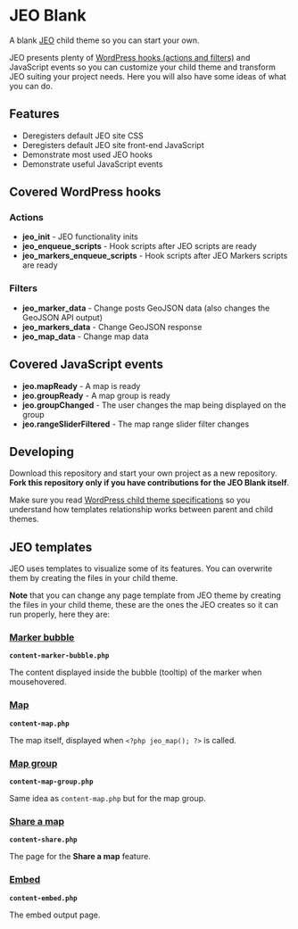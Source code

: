 # JEO Blank

A blank [JEO](https://github.com/oeco/jeo) child theme so you can start your own.

JEO presents plenty of [WordPress hooks (actions and filters)](http://codex.wordpress.org/Plugin_API/Hooks) and JavaScript events so you can customize your child theme and transform JEO suiting your project needs. Here you will also have some ideas of what you can do.

## Features

 - Deregisters default JEO site CSS
 - Deregisters default JEO site front-end JavaScript
 - Demonstrate most used JEO hooks
 - Demonstrate useful JavaScript events

## Covered WordPress hooks

### Actions

 - **jeo_init** -  JEO functionality inits
 - **jeo_enqueue_scripts** - Hook scripts after JEO scripts are ready
 - **jeo_markers_enqueue_scripts** - Hook scripts after JEO Markers scripts are ready

### Filters

 - **jeo_marker_data** - Change posts GeoJSON data (also changes the GeoJSON API output)
 - **jeo_markers_data** - Change GeoJSON response
 - **jeo_map_data** - Change map data

## Covered JavaScript events

 - **jeo.mapReady** - A map is ready
 - **jeo.groupReady** - A map group is ready
 - **jeo.groupChanged** - The user changes the map being displayed on the group
 - **jeo.rangeSliderFiltered** - The map range slider filter changes

## Developing

Download this repository and start your own project as a new repository. **Fork this repository only if you have contributions for the JEO Blank itself**.

Make sure you read [WordPress child theme specifications](https://codex.wordpress.org/Child_Themes) so you understand how templates relationship works between parent and child themes.

## JEO templates

JEO uses templates to visualize some of its features. You can overwrite them by creating the files in your child theme.

**Note** that you can change any page template from JEO theme by creating the files in your child theme, these are the ones the JEO creates so it can run properly, here they are:

### [Marker bubble](https://github.com/oeco/jeo/blob/dev/content-marker-bubble.php)

**`content-marker-bubble.php`**

The content displayed inside the bubble (tooltip) of the marker when mousehovered.

### [Map](https://github.com/oeco/jeo/blob/dev/content-map.php)

**`content-map.php`**

The map itself, displayed when `<?php jeo_map(); ?>` is called.

### [Map group](https://github.com/oeco/jeo/blob/dev/content-map-group.php)

**`content-map-group.php`**

Same idea as `content-map.php` but for the map group.

### [Share a map](https://github.com/oeco/jeo/blob/dev/content-share.php)

**`content-share.php`**

The page for the **Share a map** feature.

### [Embed](https://github.com/oeco/jeo/blob/dev/content-embed.php)

**`content-embed.php`**

The embed output page.
